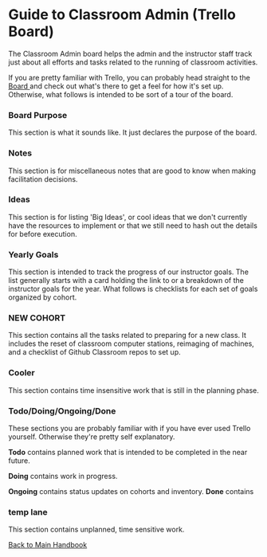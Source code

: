 # Guide to Classroom Admin (Trello Board)

The Classroom Admin board helps the admin and the instructor staff track just about all efforts and tasks related to the running of classroom activities.

If you are pretty familiar with Trello, you can probably head straight to the [ Board ](https://trello.com/b/dQBMlYpI/classroom-admin) and check out what's there to get a feel for how it's set up. Otherwise, what follows is intended to be sort of a tour of the board.

### Board Purpose

This section is what it sounds like. It just declares the purpose of the board.

### Notes

This section is for miscellaneous notes that are good to know when making facilitation decisions.

### Ideas

This section is for listing 'Big Ideas', or cool ideas that we don't currently have the resources to implement or that we still need to hash out the details for before execution.

### Yearly Goals

This section is intended to track the progress of our instructor goals. The list generally starts with a card holding the link to or a breakdown of the instructor goals for the year. What follows is checklists for each set of goals organized by cohort.

### NEW COHORT

This section contains all the tasks related to preparing for a new class. It includes the reset of classroom computer stations, reimaging of machines, and a checklist of Github Classroom repos to set up.

### Cooler

This section contains time insensitive work that is still in the planning phase.

### Todo/Doing/Ongoing/Done

These sections you are probably familiar with if you have ever used Trello yourself. Otherwise they're pretty self explanatory. 

**Todo** contains planned work that is intended to be completed in the near future. 

**Doing** contains work in progress. 

**Ongoing** contains status updates on cohorts and inventory. **Done** contains 

### temp lane

This section contains unplanned, time sensitive work.

[ Back to Main Handbook ](./README.md)